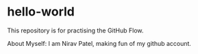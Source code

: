 # hello-world
This repository is for practising the GitHub Flow.

About Myself: I am Nirav Patel, making fun of my github account.
